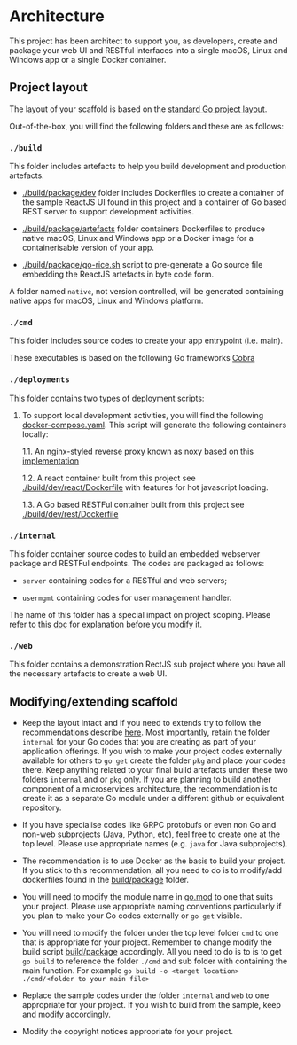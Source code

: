 # Architecture

This project has been architect to support you, as developers, create and package your web UI and RESTful interfaces into a single macOS, Linux and Windows app or a single Docker container.

## Project layout

The layout of your scaffold is based on the [standard Go project layout][1].

Out-of-the-box, you will find the following folders and these are as follows:

### `./build`

This folder includes artefacts to help you build development and production artefacts.

* [./build/package/dev](../build/package/dev) folder includes Dockerfiles to create a container of the sample ReactJS UI found in this project and a container of Go based REST server to support development activities.

* [./build/package/artefacts](../build/package/artefacts) folder containers Dockerfiles to produce native macOS, Linux and Windows app or a Docker image for a containerisable version of your app.

* [./build/package/go-rice.sh](../build/package/go-rice.sh) script to pre-generate a Go source file embedding the ReactJS artefacts in byte code form.

A folder named `native`, not version controlled, will be generated containing native apps for macOS, Linux and Windows platform.

### `./cmd`

This folder includes source codes to create your app entrypoint (i.e. main). 

These executables is based on the following Go frameworks [Cobra](https://github.com/spf13/cobra)

### `./deployments`

This folder contains two types of deployment scripts:

1. To support local development activities, you will find the following [docker-compose.yaml](../deployments/docker-compose.yaml). This script will generate the following containers locally:

    1.1. An nginx-styled reverse proxy known as noxy based on this [implementation](https://github.com/binocarlos/noxy)

    1.2. A react container built from this project see [./build/dev/react/Dockerfile](../build/dev/react/Dockerfile) with features for hot javascript loading.

    1.3. A Go based RESTFul container built from this project see [./build/dev/rest/Dockerfile](../build/dev/rest/Dockerfile)

### `./internal`

This folder container source codes to build an embedded webserver package and RESTFul endpoints. The codes are packaged as follows:

* `server` containing codes for a RESTful and web servers;

* `usermgmt` containing codes for user management handler.

The name of this folder has a special impact on project scoping. Please refer to this [doc](https://blog.learngoprogramming.com/special-packages-and-directories-in-go-1d6295690a6b) for explanation before you modify it.

### `./web`

This folder contains a demonstration RectJS sub project where you have all the necessary artefacts to create a web UI. 

## Modifying/extending scaffold

* Keep the layout intact and if you need to extends try to follow the recommendations describe [here][1]. Most importantly, retain the folder `internal` for your Go codes that you are creating as part of your application offerings. If you wish to make your project codes externally available for others to `go get` create the folder `pkg` and place your codes there. Keep anything related to your final build artefacts under these two folders `internal` and or `pkg` only. If you are planning to build another component of a microservices architecture, the recommendation is to create it as a separate Go module under a different github or equivalent repository.

* If you have specialise codes like GRPC protobufs or even non Go and non-web subprojects (Java, Python, etc), feel free to create one at the top level. Please use appropriate names (e.g. `java` for Java subprojects).

* The recommendation is to use Docker as the basis to build your project. If you stick to this recommendation, all you need to do is to modify/add dockerfiles found in the [build/package][2] folder.

* You will need to modify the module name in [go.mod](../go.mod) to one that suits your project. Please use appropriate naming conventions particularly if you plan to make your Go codes externally or `go get` visible.

* You will need to modify the folder under the top level folder `cmd` to one that is appropriate for your project. Remember to change modify the build script [build/package][2] accordingly. All you need to do is to is to get `go build` to reference the folder `./cmd` and sub folder with containing the main function. For example `go build -o <target location> ./cmd/<folder to your main file>`

* Replace the sample codes under the folder `internal` and `web` to one appropriate for your project. If you wish to build from the sample, keep and modify accordingly.

* Modify the copyright notices appropriate for your project.

[1]: https://github.com/golang-standards/project-layout
[2]: ../build/package